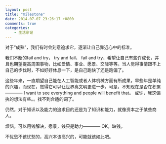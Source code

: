 ```yaml
---
layout: post
title: "milestone"
date: 2014-07-07 23:26:17 +0800
comments: true
categories: 
	- 生活杂记
---
```


对于“成熟”，我们有时会刻意追求它，逐渐让自己靠近心中的标准。

我们不断的fail and try， try and fail， fail and try，希望让自己有些许成长，并且也期望提高周围事物，比如爱情、事业、愿景、交际等等。当人觉得事情跟不上自己的步伐时，不如好好休息一下，是自己跑快了还是跑偏了。

这些年来，一直期望自己能在人工智能或者人体机械方面有所成果，早些年是单纯的兴趣，而现在，觉得它可以让世界离文明更进一步。可是，不知现在是否在积累———— I want to see everything and people will benefit that。 或许，我这偏执的想法有些。。找不到合适的词了。

仍然，对于知识以及能力的追求目的还是为了知识和能力，就像资本之于某些商人。

烦恼，可以用钱解决，愿景，钱只是助力———— OK，缺钱。

不忧愁不该忧愁的，高兴本该高兴的，可能就该如此吧。
